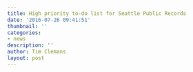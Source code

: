 ```yaml
---
title: High priority to-do list for Seattle Public Records
date: '2016-07-26 09:41:51'
thumbnail: ''
categories:
- news
description: ''
author: Tim Clemans
layout: post
---
```

